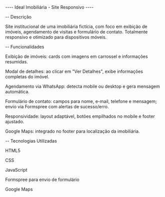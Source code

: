  ---- Ideal Imobiliária - Site Responsivo ----

-- Descrição

Site institucional de uma imobiliária fictícia, com foco em exibição de imóveis, agendamento de visitas e formulário de contato. Totalmente responsivo e otimizado para dispositivos móveis.

-- Funcionalidades

Exibição de imóveis: cards com imagens em carrossel e informações resumidas.

Modal de detalhes: ao clicar em "Ver Detalhes", exibe informações completas do imóvel.

Agendamento via WhatsApp: detecta mobile ou desktop e gera mensagem automática.

Formulário de contato: campos para nome, e-mail, telefone e mensagem; envio via Formspree com alertas de sucesso/erro.

Responsividade: layout adaptável, botões empilhados no mobile e footer ajustado.

Google Maps: integrado no footer para localização da imobiliária.

-- Tecnologias Utilizadas

HTML5

CSS

JavaScript 

Formspree para envio de formulário

Google Maps 
